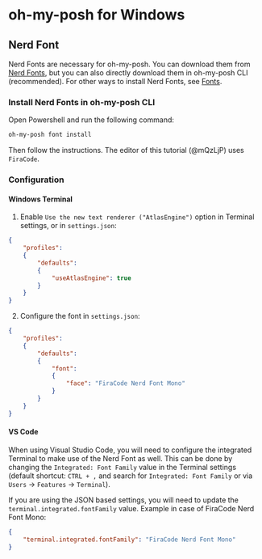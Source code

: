 # oh-my-posh for Windows

## Nerd Font

Nerd Fonts are necessary for oh-my-posh. You can download them from [Nerd Fonts](https://www.nerdfonts.com/), but you can also directly download them in oh-my-posh CLI (recommended). For other ways to install Nerd Fonts, see [Fonts](https://ohmyposh.dev/docs/installation/fonts).

### Install Nerd Fonts in oh-my-posh CLI

Open Powershell and run the following command:

```powershell
oh-my-posh font install
```

Then follow the instructions. The editor of this tutorial (@mQzLjP) uses `FiraCode`.

### Configuration

#### Windows Terminal

1. Enable `Use the new text renderer ("AtlasEngine")` option in Terminal settings, or in `settings.json`:

```json
{
    "profiles":
    {
        "defaults":
        {
            "useAtlasEngine": true
        }
    }
}
```

2. Configure the font in `settings.json`:

```json
{
    "profiles":
    {
        "defaults":
        {
            "font":
            {
                "face": "FiraCode Nerd Font Mono"
            }
        }
    }
}
```

#### VS Code

When using Visual Studio Code, you will need to configure the integrated Terminal to make use of the Nerd Font as well. This can be done by changing the `Integrated: Font Family` value in the Terminal settings (default shortcut: `CTRL + ,` and search for `Integrated: Font Family` or via `Users` -> `Features` -> `Terminal`).

If you are using the JSON based settings, you will need to update the `terminal.integrated.fontFamily` value. Example in case of FiraCode Nerd Font Mono:

```json
{
    "terminal.integrated.fontFamily": "FiraCode Nerd Font Mono"
}
```
